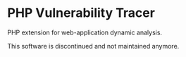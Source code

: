 # PHP Vulnerability Tracer

PHP extension for web-application dynamic analysis.

This software is discontinued and not maintained anymore.
